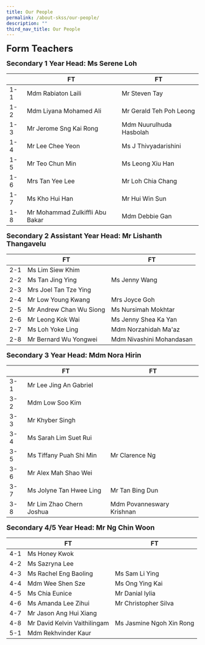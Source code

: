 ```yaml
---
title: Our People
permalink: /about-skss/our-people/
description: ""
third_nav_title: Our People
---
```

**<font size=5>Form Teachers</font>**

**<font size=4>Secondary 1 Year Head: Ms Serene Loh</font>**

|     | FT                                  | FT                       |
|-----|-------------------------------------|--------------------------|
| 1-1 | Mdm Rabiaton Laili                  | Mr Steven Tay            |
| 1-2 | Mdm Liyana Mohamed Ali              | Mr Gerald Teh Poh Leong  |
| 1-3 | Mr Jerome Sng Kai Rong              | Mdm Nuurulhuda Hasbolah  |
| 1-4 | Mr Lee Chee Yeon                    | Ms J Thivyadarishini     |
| 1-5 | Mr Teo Chun Min                     | Ms Leong Xiu Han         |
| 1-6 | Mrs Tan Yee Lee                     | Mr Loh Chia Chang        |
| 1-7 | Ms Kho Hui Han                      | Mr Hui Win Sun           |
| 1-8 | Mr Mohammad Zulkiffli Abu Bakar | Mdm Debbie Gan           |



**<font size=4>Secondary 2 Assistant Year Head: Mr Lishanth Thangavelu </font>**

|     | FT                      | FT                       |
|-----|-------------------------|--------------------------|
| 2-1 | Ms Lim Siew Khim        |                          |
| 2-2 | Ms Tan Jing Ying        | Ms Jenny Wang            |
| 2-3 | Mrs Joel Tan Tze Ying   |                          |
| 2-4 | Mr Low Young Kwang      | Mrs Joyce Goh            |
| 2-5 | Mr Andrew Chan Wu Siong | Ms Nursimah Mokhtar      |
| 2-6 | Mr Leong Kok Wai        | Ms Jenny Shea Ka Yan     |
| 2-7 | Ms Loh Yoke Ling        | Mdm Norzahidah Ma'az     |
| 2-8 | Mr Bernard Wu Yongwei   | Mdm Nivashini Mohandasan |

**<font size=4>Secondary 3 Year Head: Mdm Nora Hirin </font>**

|     | FT                       | FT                        |
|-----|--------------------------|---------------------------|
| 3-1 | Mr Lee Jing An Gabriel   |                           |
| 3-2 | Mdm Low Soo Kim          |                           |
| 3-3 | Mr Khyber Singh          |                           |
| 3-4 | Ms Sarah Lim Suet Rui    |                           |
| 3-5 | Ms Tiffany Puah Shi Min  | Mr Clarence Ng            |
| 3-6 | Mr Alex Mah Shao Wei     |                           |
| 3-7 | Ms Jolyne Tan Hwee Ling  | Mr Tan Bing Dun           |
| 3-8 | Mr Lim Zhao Chern Joshua | Mdm Povanneswary Krishnan |

**<font size=4>Secondary 4/5 Year Head: Mr Ng Chin Woon </font>**

|     | FT                           | FT                       |
|-----|------------------------------|--------------------------|
| 4-1 | Ms Honey Kwok                |                          |
| 4-2 | Ms Sazryna Lee               |                          |
| 4-3 | Ms Rachel Eng Baoling        | Ms Sam Li Ying           |
| 4-4 | Mdm Wee Shen Sze             | Ms Ong Ying Kai          |
| 4-5 | Ms Chia Eunice               | Mr Danial Iylia          |
| 4-6 | Ms Amanda Lee Zihui          | Mr Christopher Silva     |
| 4-7 | Mr Jason Ang Hui Xiang       |                          |
| 4-8 | Mr David Kelvin Vaithilingam | Ms Jasmine Ngoh Xin Rong |
| 5-1 | Mdm Rekhvinder Kaur          |                          |